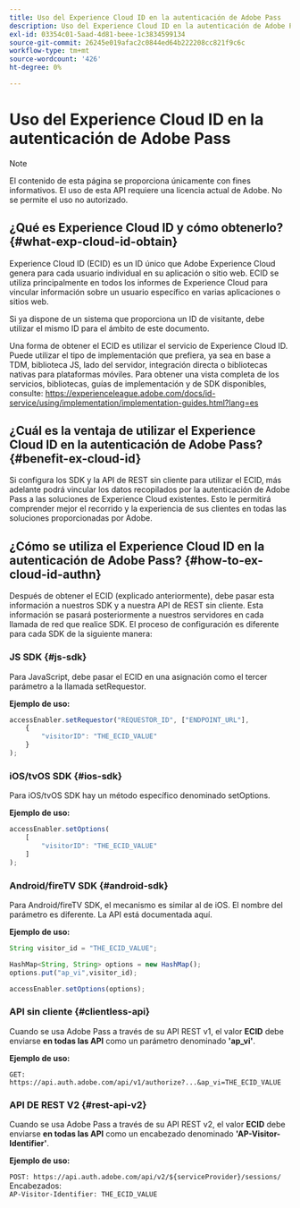 ```yaml
---
title: Uso del Experience Cloud ID en la autenticación de Adobe Pass
description: Uso del Experience Cloud ID en la autenticación de Adobe Pass
exl-id: 03354c01-5aad-4d81-beee-1c3834599134
source-git-commit: 26245e019afac2c0844ed64b222208cc821f9c6c
workflow-type: tm+mt
source-wordcount: '426'
ht-degree: 0%

---
```


# Uso del Experience Cloud ID en la autenticación de Adobe Pass

>[!NOTE]
>
>El contenido de esta página se proporciona únicamente con fines informativos. El uso de esta API requiere una licencia actual de Adobe. No se permite el uso no autorizado.

## ¿Qué es Experience Cloud ID y cómo obtenerlo? {#what-exp-cloud-id-obtain}

Experience Cloud ID (ECID) es un ID único que Adobe Experience Cloud genera para cada usuario individual en su aplicación o sitio web. ECID se utiliza principalmente en todos los informes de Experience Cloud para vincular información sobre un usuario específico en varias aplicaciones o sitios web.

Si ya dispone de un sistema que proporciona un ID de visitante, debe utilizar el mismo ID para el ámbito de este documento.

Una forma de obtener el ECID es utilizar el servicio de Experience Cloud ID. Puede utilizar el tipo de implementación que prefiera, ya sea en base a TDM, biblioteca JS, lado del servidor, integración directa o bibliotecas nativas para plataformas móviles. Para obtener una vista completa de los servicios, bibliotecas, guías de implementación y de SDK disponibles, consulte: <https://experienceleague.adobe.com/docs/id-service/using/implementation/implementation-guides.html?lang=es>

## ¿Cuál es la ventaja de utilizar el Experience Cloud ID en la autenticación de Adobe Pass? {#benefit-ex-cloud-id}

Si configura los SDK y la API de REST sin cliente para utilizar el ECID, más adelante podrá vincular los datos recopilados por la autenticación de Adobe Pass a las soluciones de Experience Cloud existentes. Esto le permitirá comprender mejor el recorrido y la experiencia de sus clientes en todas las soluciones proporcionadas por Adobe.

## ¿Cómo se utiliza el Experience Cloud ID en la autenticación de Adobe Pass? {#how-to-ex-cloud-id-authn}

Después de obtener el ECID (explicado anteriormente), debe pasar esta información a nuestros SDK y a nuestra API de REST sin cliente. Esta información se pasará posteriormente a nuestros servidores en cada llamada de red que realice SDK. El proceso de configuración es diferente para cada SDK de la siguiente manera:

### JS SDK {#js-sdk}

Para JavaScript, debe pasar el ECID en una asignación como el tercer parámetro a la llamada setRequestor.

**Ejemplo de uso:**

```JavaScript
accessEnabler.setRequestor("REQUESTOR_ID", ["ENDPOINT_URL"],
    {
        "visitorID": "THE_ECID_VALUE"
    }
);
```

### iOS/tvOS SDK {#ios-sdk}

Para iOS/tvOS SDK hay un método específico denominado setOptions.

**Ejemplo de uso:**

```JavaScript
accessEnabler.setOptions(
    [
        "visitorID": "THE_ECID_VALUE"
    ]
);
```

### Android/fireTV SDK {#android-sdk}

Para Android/fireTV SDK, el mecanismo es similar al de iOS. El nombre del parámetro es diferente. La API está documentada aquí.

**Ejemplo de uso:**

```JavaScript
String visitor_id = "THE_ECID_VALUE";

HashMap<String, String> options = new HashMap();
options.put("ap_vi",visitor_id);

accessEnabler.setOptions(options);
```

### API sin cliente {#clientless-api}

Cuando se usa Adobe Pass a través de su API REST v1, el valor **ECID** debe enviarse **en todas las API** como un parámetro denominado **&#39;ap_vi&#39;**.

**Ejemplo de uso:**

`GET: https://api.auth.adobe.com/api/v1/authorize?...&ap_vi=THE_ECID_VALUE`

### API DE REST V2 {#rest-api-v2}

Cuando se usa Adobe Pass a través de su API REST v2, el valor **ECID** debe enviarse **en todas las API** como un encabezado denominado **&#39;AP-Visitor-Identifier&#39;**.

**Ejemplo de uso:**

`POST: https://api.auth.adobe.com/api/v2/${serviceProvider}/sessions/`\
Encabezados:\
`AP-Visitor-Identifier: THE_ECID_VALUE`

